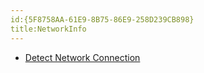 ```yaml
---
id:{5F8758AA-61E9-8B75-86E9-258D239CB898}  
title:NetworkInfo  
---
```


-   [Detect Network Connection](/recipes/android/networking/networkinfo/detect_network_connection)